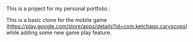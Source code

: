 This is a project for my personal portfolio :

This is a basic clone for the mobile game (https://play.google.com/store/apps/details?id=com.ketchapp.carvscops) while adding some new game play feature.
 
